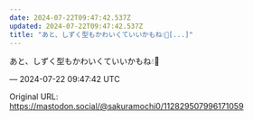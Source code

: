 ```yaml
---
date: 2024-07-22T09:47:42.537Z
updated: 2024-07-22T09:47:42.537Z
title: "あと、しずく型もかわいくていいかもね💧🌈[...]"
---
```


<p>あと、しずく型もかわいくていいかもね💧🌈</p>

&mdash; 2024-07-22 09:47:42 UTC

Original URL: https://mastodon.social/@sakuramochi0/112829507996171059
